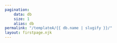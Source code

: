 ```yaml
---
pagination:
    data: db 
    size: 1 
    alias: db
permalink: "/templateA/{{ db.name | slugify }}/"
layout: firstpage.njk
---
```

